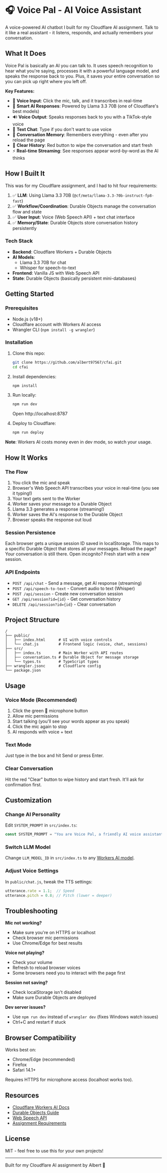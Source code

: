 # 🎧 Voice Pal - AI Voice Assistant

A voice-powered AI chatbot I built for my Cloudflare AI assignment. Talk to it like a real assistant - it listens, responds, and actually remembers your conversation.

## What It Does

Voice Pal is basically an AI you can talk to. It uses speech recognition to hear what you're saying, processes it with a powerful language model, and speaks the response back to you. Plus, it saves your entire conversation so you can pick up right where you left off.

**Key Features:**
- 🎤 **Voice Input**: Click the mic, talk, and it transcribes in real-time
- 🤖 **Smart AI Responses**: Powered by Llama 3.3 70B (one of Cloudflare's best models)
- 🔊 **Voice Output**: Speaks responses back to you with a TikTok-style voice
- 💬 **Text Chat**: Type if you don't want to use voice
- 💾 **Conversation Memory**: Remembers everything - even after you reload the page
- 🧹 **Clear History**: Red button to wipe the conversation and start fresh
- ⚡ **Real-time Streaming**: See responses appear word-by-word as the AI thinks

## How I Built It

This was for my Cloudflare assignment, and I had to hit four requirements:

1. ✅ **LLM**: Using Llama 3.3 70B (`@cf/meta/llama-3.3-70b-instruct-fp8-fast`)
2. ✅ **Workflow/Coordination**: Durable Objects manage the conversation flow and state
3. ✅ **User Input**: Voice (Web Speech API) + text chat interface
4. ✅ **Memory/State**: Durable Objects store conversation history persistently

### Tech Stack
- **Backend**: Cloudflare Workers + Durable Objects
- **AI Models**:
  - Llama 3.3 70B for chat
  - Whisper for speech-to-text
- **Frontend**: Vanilla JS with Web Speech API
- **State**: Durable Objects (basically persistent mini-databases)

## Getting Started

### Prerequisites
- Node.js (v18+)
- Cloudflare account with Workers AI access
- Wrangler CLI (`npm install -g wrangler`)

### Installation

1. Clone this repo:
   ```bash
   git clone https://github.com/albert97567/cfai.git
   cd cfai
   ```

2. Install dependencies:
   ```bash
   npm install
   ```

3. Run locally:
   ```bash
   npm run dev
   ```
   Open http://localhost:8787

4. Deploy to Cloudflare:
   ```bash
   npm run deploy
   ```

**Note**: Workers AI costs money even in dev mode, so watch your usage.

## How It Works

### The Flow
1. You click the mic and speak
2. Browser's Web Speech API transcribes your voice in real-time (you see it typing!)
3. Your text gets sent to the Worker
4. Worker saves your message to a Durable Object
5. Llama 3.3 generates a response (streaming!)
6. Worker saves the AI's response to the Durable Object
7. Browser speaks the response out loud

### Session Persistence
Each browser gets a unique session ID saved in localStorage. This maps to a specific Durable Object that stores all your messages. Reload the page? Your conversation is still there. Open incognito? Fresh start with a new session.

### API Endpoints
- `POST /api/chat` - Send a message, get AI response (streaming)
- `POST /api/speech-to-text` - Convert audio to text (Whisper)
- `POST /api/session` - Create new conversation session
- `GET /api/session?id={id}` - Get conversation history
- `DELETE /api/session?id={id}` - Clear conversation

## Project Structure

```
/
├── public/
│   ├── index.html      # UI with voice controls
│   └── chat.js         # Frontend logic (voice, chat, sessions)
├── src/
│   ├── index.ts        # Main Worker with API routes
│   ├── conversation.ts # Durable Object for message storage
│   └── types.ts        # TypeScript types
├── wrangler.jsonc      # Cloudflare config
└── package.json
```

## Usage

### Voice Mode (Recommended)
1. Click the green 🎤 microphone button
2. Allow mic permissions
3. Start talking (you'll see your words appear as you speak)
4. Click the mic again to stop
5. AI responds with voice + text

### Text Mode
Just type in the box and hit Send or press Enter.

### Clear Conversation
Hit the red "Clear" button to wipe history and start fresh. It'll ask for confirmation first.

## Customization

### Change AI Personality
Edit `SYSTEM_PROMPT` in `src/index.ts`:
```typescript
const SYSTEM_PROMPT = "You are Voice Pal, a friendly AI voice assistant...";
```

### Switch LLM Model
Change `LLM_MODEL_ID` in `src/index.ts` to any [Workers AI model](https://developers.cloudflare.com/workers-ai/models/).

### Adjust Voice Settings
In `public/chat.js`, tweak the TTS settings:
```javascript
utterance.rate = 1.1;  // Speed
utterance.pitch = 0.8; // Pitch (lower = deeper)
```

## Troubleshooting

**Mic not working?**
- Make sure you're on HTTPS or localhost
- Check browser mic permissions
- Use Chrome/Edge for best results

**Voice not playing?**
- Check your volume
- Refresh to reload browser voices
- Some browsers need you to interact with the page first

**Session not saving?**
- Check localStorage isn't disabled
- Make sure Durable Objects are deployed

**Dev server issues?**
- Use `npm run dev` instead of `wrangler dev` (fixes Windows watch issues)
- Ctrl+C and restart if stuck

## Browser Compatibility

Works best on:
- Chrome/Edge (recommended)
- Firefox
- Safari 14.1+

Requires HTTPS for microphone access (localhost works too).

## Resources

- [Cloudflare Workers AI Docs](https://developers.cloudflare.com/workers-ai/)
- [Durable Objects Guide](https://developers.cloudflare.com/durable-objects/)
- [Web Speech API](https://developer.mozilla.org/en-US/docs/Web/API/Web_Speech_API)
- [Assignment Requirements](https://developers.cloudflare.com/agents/)

## License

MIT - feel free to use this for your own projects!

---

Built for my Cloudflare AI assignment by Albert 🚀
